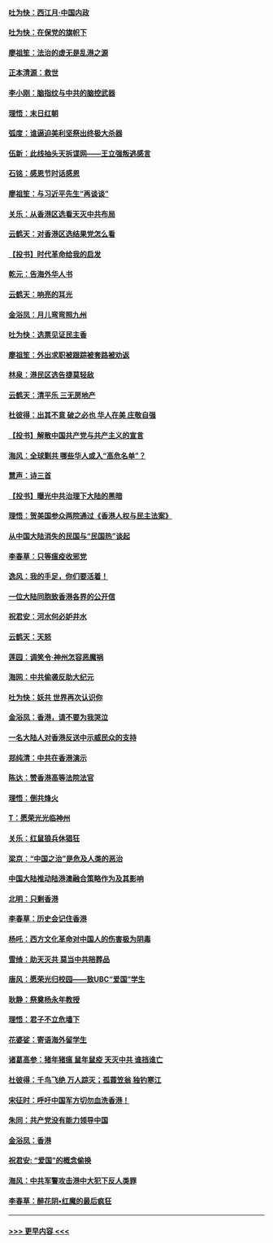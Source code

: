 #### [吐为快：西江月·中国内政](../pages/nsc993/n11692071.md?t=12010944) 
#### [吐为快：在保党的旗帜下](../pages/nsc993/n11691188.md?t=12010944) 
#### [廖祖笙：法治的虚无是乱港之源](../pages/nsc993/n11690605.md?t=12010944) 
#### [正本清源：救世](../pages/nsc993/n11689134.md?t=12010944) 
#### [李小刚：脑指纹与中共的脑控武器](../pages/nsc993/n11688900.md?t=12010944) 
#### [理悟：末日红朝](../pages/nsc993/n11688829.md?t=12010944) 
#### [弧度：谁逼迫美利坚祭出终极大杀器](../pages/nsc993/n11688735.md?t=12010944) 
#### [伍新：此线抽头天拆谍网——王立强叛逃感言](../pages/nsc993/n11687981.md?t=12010944) 
#### [石铭：感恩节时话感恩](../pages/nsc993/n11687568.md?t=12010944) 
#### [廖祖笙：与习近平先生“再谈谈”](../pages/nsc993/n11687005.md?t=12010944) 
#### [关乐：从香港区选看天灭中共布局](../pages/nsc993/n11686647.md?t=12010944) 
#### [云鹤天：对香港区选结果党怎么看](../pages/nsc993/n11686216.md?t=12010944) 
#### [【投书】时代革命给我的启发](../pages/nsc993/n11684287.md?t=12010944) 
#### [乾元：告海外华人书](../pages/nsc993/n11684044.md?t=12010944) 
#### [云鹤天：响亮的耳光](../pages/nsc993/n11684254.md?t=12010944) 
#### [金浴凤：月儿弯弯照九州](../pages/nsc993/n11684231.md?t=12010944) 
#### [吐为快：选票见证民主香](../pages/nsc993/n11684206.md?t=12010944) 
#### [廖祖笙：外出求职被跟踪被套路被劝返](../pages/nsc993/n11683874.md?t=12010944) 
#### [林泉：港民区选告捷莫轻敌](../pages/nsc993/n11683930.md?t=12010944) 
#### [云鹤天：清平乐 三无房地产](../pages/nsc993/n11681521.md?t=12010944) 
#### [杜彼得：出其不意 破之必也 华人在美 庄敬自强](../pages/nsc993/n11679554.md?t=12010944) 
#### [【投书】解散中国共产党与共产主义的宣言](../pages/nsc993/n11679177.md?t=12010944) 
#### [海风：全球剿共 哪些华人或入“高危名单”？](../pages/nsc993/n11678617.md?t=12010944) 
#### [慧声：诗三首](../pages/nsc993/n11678848.md?t=12010944) 
#### [【投书】曝光中共治理下大陆的黑暗](../pages/nsc993/n11678674.md?t=12010944) 
#### [理悟：贺美国参众两院通过《香港人权与民主法案》](../pages/nsc993/n11678104.md?t=12010944) 
#### [从中国大陆消失的民国与“民国热”谈起](../pages/nsc993/n11678075.md?t=12010944) 
#### [李春草：只等瘟疫收邪党](../pages/nsc993/n11677308.md?t=12010944) 
#### [逸风：我的手足，你们要活着！](../pages/nsc993/n11676352.md?t=12010944) 
#### [一位大陆同胞致香港各界的公开信](../pages/nsc993/n11675761.md?t=12010944) 
#### [祝君安：河水何必妒井水](../pages/nsc993/n11675746.md?t=12010944) 
#### [云鹤天：天怒](../pages/nsc993/n11675718.md?t=12010944) 
#### [莲园：调笑令‧神州怎容恶魔祸](../pages/nsc993/n11675648.md?t=12010944) 
#### [海网：中共偷袭反助大纪元](../pages/nsc993/n11673515.md?t=12010944) 
#### [吐为快：妖共 世界再次认识你](../pages/nsc993/n11673506.md?t=12010944) 
#### [金浴凤：香港，请不要为我哭泣](../pages/nsc993/n11673248.md?t=12010944) 
#### [一名大陆人对香港反送中示威民众的支持](../pages/nsc993/n11672615.md?t=12010944) 
#### [郑纯清：中共在香港演示](../pages/nsc993/n11670539.md?t=12010944) 
#### [陈达：赞香港高等法院法官](../pages/nsc993/n11669542.md?t=12010944) 
#### [理悟：倒共烽火](../pages/nsc993/n11668844.md?t=12010944) 
#### [T：愿荣光光临神州](../pages/nsc993/n11668421.md?t=12010944) 
#### [关乐：红鼠狼兵休猖狂](../pages/nsc993/n11668378.md?t=12010944) 
#### [梁京：“中国之治”是危及人类的恶治](../pages/nsc993/n11668328.md?t=12010944) 
#### [中国大陆推动陆港澳融合策略作为及其影响](../pages/nsc993/n11668157.md?t=12010944) 
#### [北明：只剩香港](../pages/nsc993/n11668002.md?t=12010944) 
#### [李春草：历史会记住香港](../pages/nsc993/n11667927.md?t=12010944) 
#### [杨吒：西方文化革命对中国人的伤害极为阴毒](../pages/nsc993/n11664521.md?t=12010944) 
#### [雪绮：助天灭共 莫当中共陪葬品](../pages/nsc993/n11662650.md?t=12010944) 
#### [唐风：愿荣光归校园——致UBC“爱国”学生](../pages/nsc993/n11662194.md?t=12010944) 
#### [耿静：祭奠杨永年教授](../pages/nsc993/n11662514.md?t=12010944) 
#### [理悟：君子不立危墙下](../pages/nsc993/n11662172.md?t=12010944) 
#### [花婆娑：寄语海外留学生](../pages/nsc993/n11662121.md?t=12010944) 
#### [诸葛高参：猪年猪瘟 鼠年鼠疫 天灭中共 谁挡谁亡](../pages/nsc993/n11661980.md?t=12010944) 
#### [杜彼得：千鸟飞绝 万人踪灭；孤蓑笠翁 独钓寒江](../pages/nsc993/n11661170.md?t=12010944) 
#### [宋征时：呼吁中国军方切勿血洗香港！](../pages/nsc993/n11415318.md?t=12010944) 
#### [朱同：共产党没有能力领导中国](../pages/nsc993/n11660421.md?t=12010944) 
#### [金浴凤：香港](../pages/nsc993/n11660419.md?t=12010944) 
#### [祝君安: “爱国”的概念偷换](../pages/nsc993/n11659706.md?t=12010944) 
#### [海风：中共军警攻击港中大犯下反人类罪](../pages/nsc993/n11659632.md?t=12010944) 
#### [李春草：醉花阴•红魔的最后疯狂](../pages/nsc993/n11659287.md?t=12010944) 

----
#### [ >>> 更早内容 <<< ](../indexes/nsc993-earlier.md)
